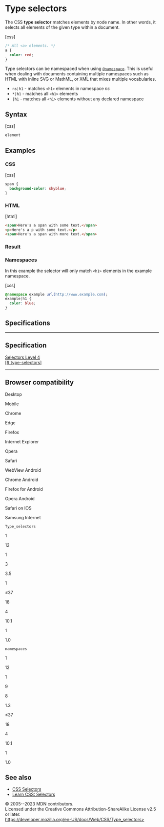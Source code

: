 Type selectors
==============

The CSS **type selector** matches elements by node name. In other words,
it selects all elements of the given type within a document.

[css]

```css
/* All <a> elements. */
a {
  color: red;
}
```

Type selectors can be namespaced when using [`@namespace`](@namespace.md).
This is useful when dealing with documents containing multiple
namespaces such as HTML with inline SVG or MathML, or XML that mixes
multiple vocabularies.

- `ns|h1` - matches `<h1>` elements in namespace *ns*
- `*|h1` - matches all `<h1>` elements
- `|h1` - matches all `<h1>` elements without any declared namespace

Syntax
------

[css]

```css
element 
```

Examples
--------

### CSS

[css]

```css
span {
  background-color: skyblue;
}
```

### HTML

[html]

```html
<span>Here's a span with some text.</span>
<p>Here's a p with some text.</p>
<span>Here's a span with more text.</span>
```

### Result

### Namespaces

In this example the selector will only match `<h1>` elements in the
example namespace.

[css]

```css
@namespace example url(http://www.example.com);
example|h1 {
  color: blue;
}
```

Specifications
--------------

  ------------------------------------------------------------------------------

Specification
  ------------------------------------------------------------------------------

  [Selectors Level 4\
  [\#
  type-selectors]](https://drafts.csswg.org/selectors/#type-selectors)

  ------------------------------------------------------------------------------

Browser compatibility
---------------------

Desktop

Mobile

Chrome

Edge

Firefox

Internet Explorer

Opera

Safari

WebView Android

Chrome Android

Firefox for Android

Opera Android

Safari on IOS

Samsung Internet

`Type_selectors`

1

12

1

3

3.5

1

≤37

18

4

10.1

1

1.0

`namespaces`

1

12

1

9

8

1.3

≤37

18

4

10.1

1

1.0

See also
--------

- [CSS Selectors](css_selectors.md)
- [Learn CSS:
    Selectors](https://developer.mozilla.org/en-US/docs/Learn/CSS/Building_blocks/Selectors)

© 2005--2023 MDN contributors.\
Licensed under the Creative Commons Attribution-ShareAlike License v2.5
or later.\
https://developer.mozilla.org/en-US/docs/Web/CSS/Type_selectors>
